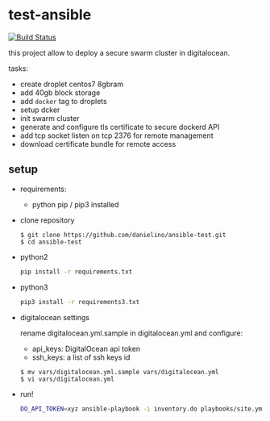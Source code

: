 # test-ansible

[![Build Status](https://travis-ci.com/danielino/test-ansible.svg?branch=master)](https://travis-ci.com/danielino/test-ansible)

this project allow to deploy a secure swarm cluster in digitalocean.

tasks:

- create droplet centos7 8gbram
- add 40gb block storage
- add `docker` tag to droplets
- setup dcker
- init swarm cluster
- generate and configure tls certificate to secure dockerd API 
- add tcp socket listen on tcp 2376 for remote management
- download certificate bundle for remote access

## setup

- requirements:
    - python pip / pip3 installed

- clone repository

    ```
    $ git clone https://github.com/danielino/ansible-test.git
    $ cd ansible-test
    ```

- python2

    ```bash
    pip install -r requirements.txt
    ```

- python3

    ```bash
    pip3 install -r requirements3.txt
    ```

- digitalocean settings

    rename digitalocean.yml.sample in digitalocean.yml and configure:
    - api_keys: DigitalOcean api token
    - ssh_keys: a list of ssh keys id

    ```
    $ mv vars/digitalocean.yml.sample vars/digitalocean.yml
    $ vi vars/digitalocean.yml
    ``` 

- run!

    ```bash
    DO_API_TOKEN=xyz ansible-playbook -i inventory.do playbooks/site.yml
    ```

